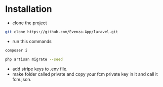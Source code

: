 # Installation
- clone the project
```bash
git clone https://github.com/Evenza-App/laravel.git
``` 
- run this commands
```bash
composer i

php artisan migrate --seed
```
- add stripe keys to .env file.
- make folder called private and copy your fcm private key in it and call it fcm.json.
